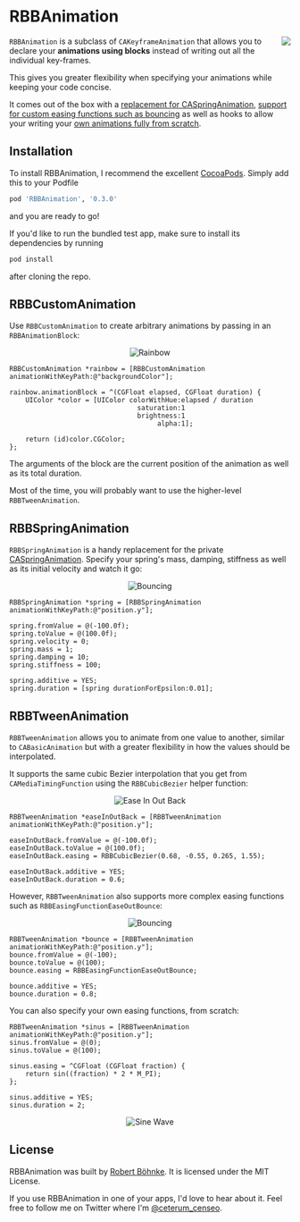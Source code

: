 # RBBAnimation

<a href="https://travis-ci.org/robb/RBBAnimation?branch=master">
    <img src="https://travis-ci.org/robb/RBBAnimation.svg?branch=master" align="right">
</a>

`RBBAnimation` is a subclass of `CAKeyframeAnimation` that allows you to
declare your __animations using blocks__ instead of writing out all the
individual key-frames.

This gives you greater flexibility when specifying your animations while keeping
your code concise.

It comes out of the box with a [replacement for
CASpringAnimation](#rbbspringanimation), [support for custom easing functions
such as bouncing](#rbbtweenanimation) as well as hooks to allow your writing
your [own animations fully from scratch](#rbbcustomanimation).

## Installation

To install RBBAnimation, I recommend the excellent [CocoaPods]. Simply add this
to your Podfile

```ruby
pod 'RBBAnimation', '0.3.0'
```

and you are ready to go!

If you'd like to run the bundled test app, make sure to install its dependencies
by running

```sh
pod install
```

after cloning the repo.

## RBBCustomAnimation

Use `RBBCustomAnimation` to create arbitrary animations by passing in an
`RBBAnimationBlock`:

<p align="center">
    <img src="http://robb.is/img/rbbanimation/rainbow.gif" alt="Rainbow" title="RBBCustomAnimation">
</p>

```objc
RBBCustomAnimation *rainbow = [RBBCustomAnimation animationWithKeyPath:@"backgroundColor"];

rainbow.animationBlock = ^(CGFloat elapsed, CGFloat duration) {
    UIColor *color = [UIColor colorWithHue:elapsed / duration
                                saturation:1
                                brightness:1
                                     alpha:1];

    return (id)color.CGColor;
};
```

The arguments of the block are the current position of the animation as well as
its total duration.

Most of the time, you will probably want to use the higher-level
`RBBTweenAnimation`.

## RBBSpringAnimation

`RBBSpringAnimation` is a handy replacement for the private [CASpringAnimation].
Specify your spring's mass, damping, stiffness as well as its initial velocity
and watch it go:

<p align="center">
    <img src="http://robb.is/img/rbbanimation/spring.gif" alt="Bouncing" title="RBBSpringAnimation">
</p>

```objc
RBBSpringAnimation *spring = [RBBSpringAnimation animationWithKeyPath:@"position.y"];

spring.fromValue = @(-100.0f);
spring.toValue = @(100.0f);
spring.velocity = 0;
spring.mass = 1;
spring.damping = 10;
spring.stiffness = 100;

spring.additive = YES;
spring.duration = [spring durationForEpsilon:0.01];
```

## RBBTweenAnimation

`RBBTweenAnimation` allows you to animate from one value to another, similar to
`CABasicAnimation` but with a greater flexibility in how the values should be
interpolated.

It supports the same cubic Bezier interpolation that you get from
`CAMediaTimingFunction` using the `RBBCubicBezier` helper function:

<p align="center">
    <img src="http://robb.is/img/rbbanimation/ease-in-out-back.gif" alt="Ease In Out Back" title="RBBCubicBezier(0.68, -0.55, 0.265, 1.55)">
</p>

```objc
RBBTweenAnimation *easeInOutBack = [RBBTweenAnimation animationWithKeyPath:@"position.y"];

easeInOutBack.fromValue = @(-100.0f);
easeInOutBack.toValue = @(100.0f);
easeInOutBack.easing = RBBCubicBezier(0.68, -0.55, 0.265, 1.55);

easeInOutBack.additive = YES;
easeInOutBack.duration = 0.6;
```

However, `RBBTweenAnimation` also supports more complex easing functions such as
`RBBEasingFunctionEaseOutBounce`:

<p align="center">
    <img src="http://robb.is/img/rbbanimation/bounce.gif" alt="Bouncing" title="RBBEasingFunctionEaseOutBounce">
</p>

```objc
RBBTweenAnimation *bounce = [RBBTweenAnimation animationWithKeyPath:@"position.y"];
bounce.fromValue = @(-100);
bounce.toValue = @(100);
bounce.easing = RBBEasingFunctionEaseOutBounce;

bounce.additive = YES;
bounce.duration = 0.8;
```

You can also specify your own easing functions, from scratch:

```objc
RBBTweenAnimation *sinus = [RBBTweenAnimation animationWithKeyPath:@"position.y"];
sinus.fromValue = @(0);
sinus.toValue = @(100);

sinus.easing = ^CGFloat (CGFloat fraction) {
    return sin((fraction) * 2 * M_PI);
};

sinus.additive = YES;
sinus.duration = 2;
```

<p align="center">
    <img src="http://robb.is/img/rbbanimation/sine-wave.gif" alt="Sine Wave" title="Custom Easing Function">
</p>

## License

RBBAnimation was built by [Robert Böhnke][robb]. It is licensed under the MIT
License.

If you use RBBAnimation in one of your apps, I'd love to hear about it. Feel
free to follow me on Twitter where I'm [@ceterum_censeo][twitter].

[caspringanimation]: https://github.com/nst/iOS-Runtime-Headers/blob/master/Frameworks/QuartzCore.framework/CASpringAnimation.h
[robb]: http://robb.is
[twitter]: https://twitter.com/ceterum_censeo
[cocoapods]: http://cocoapods.org/

